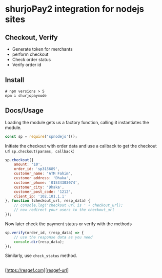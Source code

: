 # shurjoPay2 integration for nodejs sites

## Checkout, Verify

- Generate token for merchants
- perform checkout
- Check order status
- Verify order id

## Install

```shell
# npm versions > 5
npm i shurjopaynode
```

## Docs/Usage

Loading the module gets us a factory function, calling it instantiates the module.

```javascript
const sp = require('spnodejs')();
```

Initiate the checkout with order data and use a callback to get the checkout url `sp.checkout(params, callback)`

```javascript
sp.checkout({
    amount: '10',
    order_id: 'sp315689',
    customer_name: 'ATM Fahim',
    customer_address: 'Dhaka',
    customer_phone: '01534303074',
    customer_city: 'Dhaka',
    customer_post_code: '1212',
    client_ip: '102.101.1.1'
}, function (checkout_url, resp_data) {
    // console.log('checkout url is ' + checkout_url);
    // now redirect your users to the checkout_url
});
```

Now later check the payment status or verify with the methods

```javascript
sp.verify(order_id, (resp_data) => {
    // use the response data as you need
    console.dir(resp_data);
});
```

Similarly, use `check_status` method.

<!--
## Contact

Minhajul Anwar; [resgef.com][resgef-url], Dhaka, Bangladesh.
<br>**Email:** [contact@resgef.com](mailto:contact@resgef.com)

## Questions or need help?

Come talk to us on the [GitHub discussion][gh-discussion]

## Social Media and links

[Twitter](https://twitter.com/intent/follow?original_referer=https%3A%2F%2Fgithub.com%2FMinhajulAnwar&screen_name=MinhajulAnwar) &nbsp;&nbsp;
[GitHub-Blog](https://minhajme.github.io/blog/) &nbsp;&nbsp;
-->
<br>[https://resgef.com][resgef-url] &nbsp;&nbsp;

[ff-introsite-gh-pages]: https://freightforward.github.io

[ff-doc-gh-pages]: https://freightforward.github.io/docs/

[gh-discussion]: https://github.com/minhajme/sp2nodejs/discussions

[dev-gh]: https://github.com/minhajme

[resgef-url]: https://resgef.com
